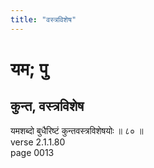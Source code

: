 ```yaml
---
title: "वस्त्रविशेष"
---
```


# यम; पु
## कुन्त, वस्त्रविशेष
यमशब्दो बुधैरिष्टं कुन्तवस्त्रविशेषयोः ॥ ८० ॥<br />verse 2.1.1.80<br />page 0013

